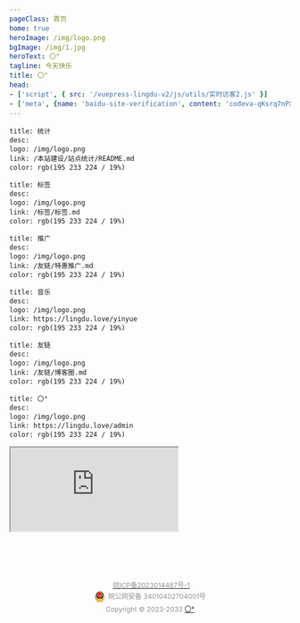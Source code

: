```yaml
---
pageClass: 首页
home: true
heroImage: /img/logo.png
bgImage: /img/1.jpg
heroText: 〇°
tagline: 今天快乐
title: 〇°
head:
- ['script', { src: '/vuepress-lingdu-v2/js/utils/实时访客2.js' }]
- ['meta', {name: 'baidu-site-verification', content: 'codeva-qKsrq7nPXz'}]
---
```


[//]: # ([统计]&#40;/本站建设/站点统计/README.md&#41;)

```card
title: 统计
desc: 
logo: /img/logo.png
link: /本站建设/站点统计/README.md
color: rgb(195 233 224 / 19%)
```
```card
title: 标签
desc: 
logo: /img/logo.png
link: /标签/标签.md
color: rgb(195 233 224 / 19%)
```

```card
title: 推广
desc: 
logo: /img/logo.png
link: /友链/特惠推广.md
color: rgb(195 233 224 / 19%)
```
```card
title: 音乐
desc: 
logo: /img/logo.png
link: https://lingdu.love/yinyue
color: rgb(195 233 224 / 19%)
```
```card
title: 友链
desc: 
logo: /img/logo.png
link: /友链/博客圈.md
color: rgb(195 233 224 / 19%)
```
```card
title: 〇°
desc: 
logo: /img/logo.png
link: https://lingdu.love/admin
color: rgb(195 233 224 / 19%)
```







<div id="shizhong">
    <iframe src="https://lingdu990130556.gitee.io/vuepress-lingdu-v2/html/shizhong/shizhong.html"></iframe>
</div>









<br><br>

<!--   备案标注   -->
<div style="width:300px;margin:0 auto; padding:20px 0; position: relative;text-align: center; color: #8b949e; font-size: 12px" data-v-99bcade8="" class="copyright">
<a target="_blank"  data-v-99bcade8="" href="https://beian.miit.gov.cn/#/Integrated/index">
  <p style="height:20px;line-height:20px;margin: 0 0 0 5px; color:#939393;">
    皖ICP备2023014487号-1
  </p>
</a>
<a target="_blank" href="http://www.beian.gov.cn/portal/registerSystemInfo?recordcode=34010402704001" style="display:inline-block;text-decoration:none;height:20px;line-height:20px;">
  <img src="/img/备案图标.png" style="float:left;" alt=""/>
  <p style="float:left;height:20px;line-height:20px;margin: 0 0 0 5px; color:#939393;">
    皖公网安备 34010402704001号
  </p>
</a><br>
Copyright © 2023-2033 <a href="http://lingdu.love">〇°</a>
</div>

<br>











